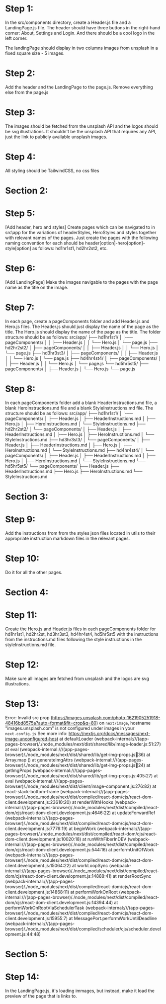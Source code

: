 # Step 1:
In the src/components directory, create a Header.js file and a LandingPage.js file. The header should have three buttons in the right-hand corner: About, Settings and Login. And there should be a cool logo in the left corner.

The landingPage should display in two columns images from unsplash in a fixed square size - 5 images.

# Step 2:
Add the header and the LandingPage to the page.js. Remove everything else from the page.js

# Step 3:

The images should be fetched from the unsplash API and the logos should be svg illustrations. It shouldn't be the unsplash API that requires any API, just the link to publicly available unsplash images.

# Step 4:
All styling should be TailwindCSS, no css files

# Section 2:
# Step 5:
[Add header, hero and styles]
Create pages which can be navigated to in src\app for the variations of headerStyles, HeroStyles and styles together with relevant names of the pages. Just create the pages with the following naming convention for each should be header[option]-hero[option]-style[option] as follows: hd1hr1st1, hd2hr2st2, etc.

# Step 6:
[Add LandingPage]
Make the images navigable to the pages with the page name as the title on the image.

# Step 7:
In each page, create a pageComponents folder and add Header.js and Hero.js files. The Header.js should just display the name of the page as the title. The Hero.js should display the name of the page as the title. The folder structure should be as follows:
src/app/
├── hd1hr1st1/
│   ├── pageComponents/
│   │   ├── Header.js
│   │   └── Hero.js
│   └── page.js
├── hd2hr2st2/
│   ├── pageComponents/
│   │   ├── Header.js
│   │   └── Hero.js
│   └── page.js
├── hd3hr3st3/
│   ├── pageComponents/
│   │   ├── Header.js
│   │   └── Hero.js
│   └── page.js
├── hd4hr4st4/
│   ├── pageComponents/
│   │   ├── Header.js
│   │   └── Hero.js
│   └── page.js
└── hd5hr5st5/
    ├── pageComponents/
    │   ├── Header.js
    │   └── Hero.js
    └── page.js

# Step 8:
In each pageComponents folder add a blank HeaderInstructions.md file, a blank HeroInstructions.md file and a blank StyleInstructions.md file. The structure should be as follows:
src/app/
├── hd1hr1st1/
│   └── pageComponents/
│       ├── Header.js
│       ├── HeaderInstructions.md
│       ├── Hero.js
│       ├── HeroInstructions.md
│       └── StyleInstructions.md
├── hd2hr2st2/
│   └── pageComponents/
│       ├── Header.js
│       ├── HeaderInstructions.md
│       ├── Hero.js
│       ├── HeroInstructions.md
│       └── StyleInstructions.md
├── hd3hr3st3/
│   └── pageComponents/
│       ├── Header.js
│       ├── HeaderInstructions.md
│       ├── Hero.js
│       ├── HeroInstructions.md
│       └── StyleInstructions.md
├── hd4hr4st4/
│   └── pageComponents/
│       ├── Header.js
│       ├── HeaderInstructions.md
│       ├── Hero.js
│       ├── HeroInstructions.md
│       └── StyleInstructions.md
└── hd5hr5st5/
    └── pageComponents/
        ├── Header.js
        ├── HeaderInstructions.md
        ├── Hero.js
        ├── HeroInstructions.md
        └── StyleInstructions.md

# Section 3:
# Step 9:
Add the instructions from from the styles json files located in utils to their appropriate instruction markdown files in the relevant pages.

# Step 10:
Do it for all the other pages.

# Section 4:
# Step 11:
Create the Hero.js and Header.js files in each pageComponents folder for hd1hr1st1, hd2hr2st, hd3hr3st3, hd4hr4st4, hd5hr5st5 with the instructions from the instructions.md files following the style instructions in the styleInstructions.md file. 

# Step 12:
Make sure all images are fetched from unsplash and the logos are svg illustrations.

# Step 13:
Error: Invalid src prop (https://images.unsplash.com/photo-1621905251918-48416bd8575a?auto=format&fit=crop&q=80) on `next/image`, hostname "images.unsplash.com" is not configured under images in your `next.config.js`
See more info: https://nextjs.org/docs/messages/next-image-unconfigured-host
    at defaultLoader (webpack-internal:///(app-pages-browser)/./node_modules/next/dist/shared/lib/image-loader.js:51:27)
    at eval (webpack-internal:///(app-pages-browser)/./node_modules/next/dist/shared/lib/get-img-props.js:100:36)
    at Array.map (<anonymous>)
    at generateImgAttrs (webpack-internal:///(app-pages-browser)/./node_modules/next/dist/shared/lib/get-img-props.js:100:24)
    at getImgProps (webpack-internal:///(app-pages-browser)/./node_modules/next/dist/shared/lib/get-img-props.js:405:27)
    at eval (webpack-internal:///(app-pages-browser)/./node_modules/next/dist/client/image-component.js:276:82)
    at react-stack-bottom-frame (webpack-internal:///(app-pages-browser)/./node_modules/next/dist/compiled/react-dom/cjs/react-dom-client.development.js:23610:20)
    at renderWithHooks (webpack-internal:///(app-pages-browser)/./node_modules/next/dist/compiled/react-dom/cjs/react-dom-client.development.js:4646:22)
    at updateForwardRef (webpack-internal:///(app-pages-browser)/./node_modules/next/dist/compiled/react-dom/cjs/react-dom-client.development.js:7776:19)
    at beginWork (webpack-internal:///(app-pages-browser)/./node_modules/next/dist/compiled/react-dom/cjs/react-dom-client.development.js:10020:18)
    at runWithFiberInDEV (webpack-internal:///(app-pages-browser)/./node_modules/next/dist/compiled/react-dom/cjs/react-dom-client.development.js:544:16)
    at performUnitOfWork (webpack-internal:///(app-pages-browser)/./node_modules/next/dist/compiled/react-dom/cjs/react-dom-client.development.js:15064:22)
    at workLoopSync (webpack-internal:///(app-pages-browser)/./node_modules/next/dist/compiled/react-dom/cjs/react-dom-client.development.js:14888:41)
    at renderRootSync (webpack-internal:///(app-pages-browser)/./node_modules/next/dist/compiled/react-dom/cjs/react-dom-client.development.js:14868:11)
    at performWorkOnRoot (webpack-internal:///(app-pages-browser)/./node_modules/next/dist/compiled/react-dom/cjs/react-dom-client.development.js:14394:44)
    at performWorkOnRootViaSchedulerTask (webpack-internal:///(app-pages-browser)/./node_modules/next/dist/compiled/react-dom/cjs/react-dom-client.development.js:15955:7)
    at MessagePort.performWorkUntilDeadline (webpack-internal:///(app-pages-browser)/./node_modules/next/dist/compiled/scheduler/cjs/scheduler.development.js:44:48)

# Section 5:
# Step 14:
In the LandingPage.js, it's loading immages, but instead, make it load the preview of the page that is links to.

